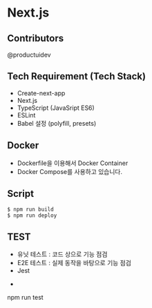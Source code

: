# Next.js

##  Contributors
@productuidev

## Tech Requirement (Tech Stack)
- Create-next-app
- Next.js
- TypeScript (JavaSript ES6)
- ESLint
- Babel 설정 (polyfill, presets)

## Docker
- Dockerfile을 이용해서 Docker Container
- Docker Compose를 사용하고 있습니다.

## Script
```
$ npm run build
$ npm run deploy
```
## TEST
- 유닛 테스트 : 코드 상으로 기능 점검
- E2E 테스트 : 실제 동작을 바탕으로 기능 점검
- Jest
- ```
npm run test
```